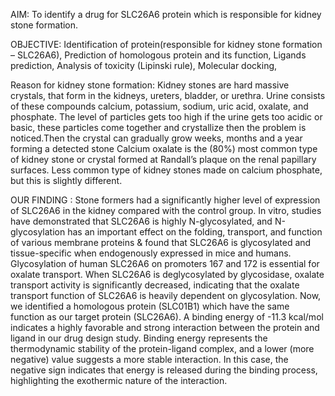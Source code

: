 AIM:
To identify a drug for SLC26A6 protein which is responsible for kidney stone formation.

OBJECTIVE:
Identification of protein(responsible for kidney stone formation – SLC26A6),
Prediction of homologous protein and its function,
Ligands prediction,
Analysis of toxicity (Lipinski rule),
Molecular docking,

Reason for kidney stone formation: 
Kidney stones are hard massive crystals, that form in the kidneys, ureters, bladder, or urethra. Urine consists of these compounds calcium, potassium, sodium, uric acid, oxalate, and phosphate. The level of particles gets too high if the urine gets too acidic or basic, these particles come together and crystallize then the problem is noticed.Then the crystal can gradually grow weeks, months and a year forming a detected stone Calcium oxalate is the (80%) most common type of kidney stone or crystal formed at Randall’s plaque on the renal papillary surfaces. Less common type of kidney stones made on calcium phosphate, but this is slightly different.

OUR FINDING :
Stone formers had a significantly higher level of expression of SLC26A6 in the kidney
compared with the control group.
In vitro, studies have demonstrated that SLC26A6 is highly N-glycosylated, and N-glycosylation has an important effect on the folding, transport, and function of various
membrane proteins & found that SLC26A6 is glycosylated and tissue-specific when
endogenously expressed in mice and humans.
Glycosylation of human SLC26A6 on promoters 167 and 172 is essential for oxalate
transport. When SLC26A6 is deglycosylated by glycosidase, oxalate transport activity is
significantly decreased, indicating that the oxalate transport function of SLC26A6 is
heavily dependent on glycosylation.
Now, we identified a homologous protein (SLC01B1) which have the same function as our
target protein (SLC26A6).
A binding energy of -11.3 kcal/mol indicates a highly favorable and strong interaction
between the protein and ligand in our drug design study. Binding energy represents the
thermodynamic stability of the protein-ligand complex, and a lower (more negative) value
suggests a more stable interaction. In this case, the negative sign indicates that energy is
released during the binding process, highlighting the exothermic nature of the interaction.
